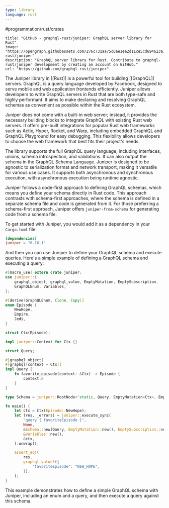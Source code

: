 ```yaml
---
type: library
language: rust
---
```

#programmation/rust/crates

```embed
title: "GitHub - graphql-rust/juniper: GraphQL server library for Rust"
image: "https://opengraph.githubassets.com/276c731aa75c6ae1ea2d11ce5cd694623a7640db266b44899f372d2c664059c0/graphql-rust/juniper"
description: "GraphQL server library for Rust. Contribute to graphql-rust/juniper development by creating an account on GitHub."
url: "https://github.com/graphql-rust/juniper"
```

The Juniper library in [[Rust]] is a powerful tool for building [[GraphQL]] servers. GraphQL is a query language developed by Facebook, designed to serve mobile and web application frontends efficiently. Juniper allows developers to write GraphQL servers in Rust that are both type-safe and highly performant. It aims to make declaring and resolving GraphQL schemas as convenient as possible within the Rust ecosystem.

Juniper does not come with a built-in web server; instead, it provides the necessary building blocks to integrate GraphQL with existing Rust web servers. It offers pre-built integrations for popular Rust web frameworks such as Actix, Hyper, Rocket, and Warp, including embedded GraphiQL and GraphQL Playground for easy debugging. This flexibility allows developers to choose the web framework that best fits their project's needs.

The library supports the full GraphQL query language, including interfaces, unions, schema introspection, and validations. It can also output the schema in the GraphQL Schema Language. Juniper is designed to be agnostic to serialization format and network transport, making it versatile for various use cases. It supports both asynchronous and synchronous execution, with asynchronous execution being runtime agnostic.

Juniper follows a code-first approach to defining GraphQL schemas, which means you define your schema directly in Rust code. This approach contrasts with schema-first approaches, where the schema is defined in a separate schema file and code is generated from it. For those preferring a schema-first approach, Juniper offers `juniper-from-schema` for generating code from a schema file.

To get started with Juniper, you would add it as a dependency in your `Cargo.toml` file:

```toml
[dependencies]
juniper = "0.16.1"
```

And then you can use Juniper to define your GraphQL schema and execute queries. Here's a simple example of defining a GraphQL schema and executing a query:

```rust
#[macro_use] extern crate juniper;
use juniper::{
    graphql_object, graphql_value, EmptyMutation, EmptySubscription, 
    GraphQLEnum, Variables, 
};

#[derive(GraphQLEnum, Clone, Copy)]
enum Episode {
    NewHope,
    Empire,
    Jedi,
}

struct Ctx(Episode);

impl juniper::Context for Ctx {}

struct Query;

#[graphql_object]
#[graphql(context = Ctx)]
impl Query {
    fn favorite_episode(context: &Ctx) -> Episode {
        context.0
    }
}

type Schema = juniper::RootNode<'static, Query, EmptyMutation<Ctx>, EmptySubscription<Ctx>>;

fn main() {
    let ctx = Ctx(Episode::NewHope);
    let (res, _errors) = juniper::execute_sync(
        "query { favoriteEpisode }",
        None,
        &Schema::new(Query, EmptyMutation::new(), EmptySubscription::new()),
        &Variables::new(),
        &ctx,
    ).unwrap();

    assert_eq!(
        res,
        graphql_value!({
            "favoriteEpisode": "NEW_HOPE",
        }),
    );
}
```

This example demonstrates how to define a simple GraphQL schema with Juniper, including an enum and a query, and then execute a query against this schema.